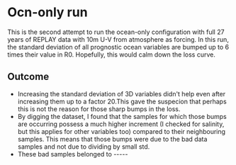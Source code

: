# Ocn-only run
This is the second attempt to run the ocean-only configuration with full 27 years of 
REPLAY data with 10m U-V from atmosphere as forcing. In this run, the standard deviation
of all prognostic ocean variables are bumped up to 6 times their value in R0. Hopefully,
this would calm down the loss curve.

## Outcome
* Increasing the standard deviation of 3D variables didn't help even after increasing them 
up to a factor 20.This gave the suspecion that perhaps this is not the reason for those 
sharp bumps in the loss.
* By digging the dataset, I found that the samples for which those bumps are occurring 
possess a much higher increment (I checked for salinity, but this applies for other variables 
too) compared to their neighbouring samples. This means that those bumps were due to the bad
data samples and not due to dividing by small std.
* These bad samples belonged to -----   

